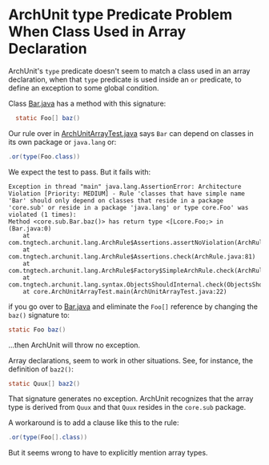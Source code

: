 # ArchUnit type Predicate Problem When Class Used in Array Declaration 

ArchUnit's `type` predicate doesn't seem to match a class used in an array declaration, when that `type` predicate is used inside an `or` predicate, to define an exception to some global condition.


Class [Bar.java](src/main/java/core/sub/Bar.java) has a method with this signature:

```java
  static Foo[] baz()
```

Our rule over in [ArchUnitArrayTest.java](src/test/java/core/ArchUnitArrayTest.java) says `Bar` can depend on classes in its own package or `java.lang` or:

```java
.or(type(Foo.class))
```

We expect the test to pass. But it fails with:

```
Exception in thread "main" java.lang.AssertionError: Architecture Violation [Priority: MEDIUM] - Rule 'classes that have simple name 'Bar' should only depend on classes that reside in a package 'core.sub' or reside in a package 'java.lang' or type core.Foo' was violated (1 times):
Method <core.sub.Bar.baz()> has return type <[Lcore.Foo;> in (Bar.java:0)
	at com.tngtech.archunit.lang.ArchRule$Assertions.assertNoViolation(ArchRule.java:91)
	at com.tngtech.archunit.lang.ArchRule$Assertions.check(ArchRule.java:81)
	at com.tngtech.archunit.lang.ArchRule$Factory$SimpleArchRule.check(ArchRule.java:195)
	at com.tngtech.archunit.lang.syntax.ObjectsShouldInternal.check(ObjectsShouldInternal.java:81)
	at core.ArchUnitArrayTest.main(ArchUnitArrayTest.java:22)
```

if you go over to [Bar.java](src/main/java/core/sub/Bar.java) and eliminate the `Foo[]` reference by changing the `baz()` signature to:

```java
static Foo baz()
```

&hellip;then ArchUnit will throw no exception.

Array declarations, seem to work in other situations. See, for instance, the definition of `baz2()`:

```java
static Quux[] baz2()
```

That signature generates no exception. ArchUnit recognizes that the array type is derived from `Quux` and that `Quux` resides in the `core.sub` package.

A workaround is to add a clause like this to the rule:

```java
.or(type(Foo[].class))
```

But it seems wrong to have to explicitly mention array types.